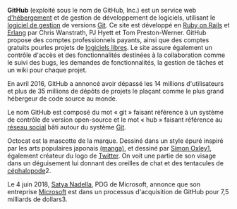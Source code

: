 **GitHub** (exploité sous le nom de GitHub, Inc.) est un service web [d'hébergement](https://fr.wikipedia.org/wiki/H%C3%A9bergeur_web) et de gestion de développement de logiciels,
utilisant le [logiciel de gestion](https://fr.wikipedia.org/wiki/Logiciel_de_gestion_de_versions) de versions [Git](https://fr.wikipedia.org/wiki/Git). 
Ce site est développé en [Ruby on Rails](https://fr.wikipedia.org/wiki/Ruby_on_Rails) et [Erlang](https://fr.wikipedia.org/wiki/Erlang_(langage))
par Chris Wanstrath, PJ Hyett et Tom Preston-Werner.
GitHub propose des comptes professionnels payants, ainsi que des comptes gratuits pourles projets de [logiciels libres](https://fr.wikipedia.org/wiki/Logiciels_libres).
Le site assure également un contrôle d'accès et des fonctionnalités destinées à la collaboration
comme le suivi des bugs, les demandes de fonctionnalités, la gestion de tâches et un wiki pour chaque projet.

En avril 2016, GitHub a annoncé avoir dépassé les 14 millions d'utilisateurs et plus de 35 millions de dépôts de projets le
plaçant comme le plus grand hébergeur de code source au monde.

Le nom GitHub est composé du mot « git » faisant référence à un système de contrôle de version open-source et le mot « hub »
faisant référence au [réseau social](https://fr.wikipedia.org/wiki/R%C3%A9seau_social) bâti autour du système [Git](https://fr.wikipedia.org/wiki/Git).

Octocat est la mascotte de la marque. Dessiné dans un style épuré inspiré par les arts populaires japonais [(manga)](https://fr.wikipedia.org/wiki/Manga), et dessiné
par [Simon Oxley1](https://fr.wikipedia.org/wiki/Simon_Oxley), également créateur du logo de [Twitter](https://fr.wikipedia.org/wiki/Twitter). On voit une partie de son visage dans un déguisement lui donnant des
oreilles de chat et des tentacules de [céphalopode](https://fr.wikipedia.org/wiki/C%C3%A9phalopode)2.

Le 4 juin 2018, [Satya Nadella](https://fr.wikipedia.org/wiki/Satya_Nadella), PDG de Microsoft, annonce que son entreprise [Microsoft](https://fr.wikipedia.org/wiki/Microsoft) est dans un processus d'acquisition de GitHub
pour 7,5 milliards de dollars3.
